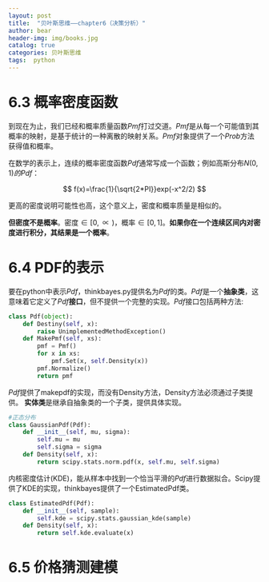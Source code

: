 ```yaml
---
layout: post
title:  "贝叶斯思维——chapter6（决策分析）"
author: bear
header-img: img/books.jpg
catalog: true
categories: 贝叶斯思维
tags:  python
---
```



# 6.3 概率密度函数
到现在为止，我们已经和概率质量函数$Pmf$打过交道。$Pmf$是从每一个可能值到其概率的映射，是基于统计的一种离散的映射关系。$Pmf$对象提供了一个$Prob$方法获得值和概率。

在数学的表示上，连续的概率密度函数$Pdf$通常写成一个函数；例如高斯分布$N(0,1)的Pdf$：

$$
f(x)=\frac{1}{\sqrt{2*PI}}exp(-x^2/2)
$$

更高的密度说明可能性也高，这个意义上，密度和概率质量是相似的。

**但密度不是概率**。密度$\in[0, \propto)$，概率$\in[0,1]$。**如果你在一个连续区间内对密度进行积分，其结果是一个概率**。

# 6.4 PDF的表示
要在python中表示$Pdf$，thinkbayes.py提供名为$Pdf$的类。$Pdf$是一个**抽象类**，这意味着它定义了$Pdf$**接口**，但不提供一个完整的实现。$Pdf$接口包括两种方法:
```python
class Pdf(object):
	def Destiny(self, x):
		raise UnimplementedMethodException()
	def MakePmf(self, xs):
		pmf = Pmf()
		for x in xs:
			pmf.Set(x, self.Density(x))
		pmf.Normalize()
		return pmf
```
$Pdf$提供了makepdf的实现，而没有Density方法，Density方法必须通过子类提供。
**实体类**是继承自抽象类的一个子类，提供具体实现。
```python
#正态分布
class GaussianPdf(Pdf):
	def __init__(self, mu, sigma):
		self.mu = mu
		self.sigma = sigma
	def Density(self, x):
		return scipy.stats.norm.pdf(x, self.mu, self.sigma)
```
内核密度估计(KDE)，能从样本中找到一个恰当平滑的$Pdf$进行数据拟合。Scipy提供了KDE的实现，thinkbayes提供了一个EstimatedPdf类。
```python
class EstimatedPdf(Pdf):
	def __init__(self, sample):
		self.kde = scipy.stats.gaussian_kde(sample)
	def Density(self, x):
		return self.kde.evaluate(x)
```
# 6.5 价格猜测建模